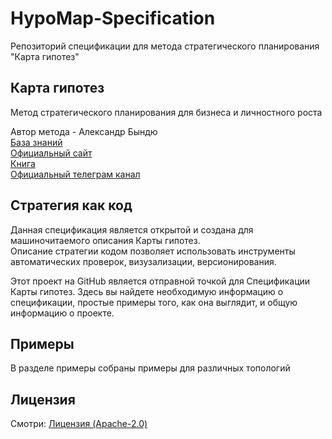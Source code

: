 
# HypoMap-Specification
Репозиторий спецификации для метода стратегического планирования "Карта гипотез"  

## Карта гипотез  
Метод стратегического планирования для бизнеса и личностного роста  

Автор метода - Александр Бындю  
[База знаний](https://github.com/Byndyusoft/hypothesismapping)  
[Официальный сайт](https://xn--80aajikek0bigwf.xn--p1ai/)  
[Книга](https://xn--80aajikek0bigwf.xn--p1ai/book)  
[Официальный телеграм канал](https://t.me/hypothesismap)  

## Стратегия как код
Данная спецификация является открытой и создана для машиночитаемого описания Карты гипотез.   
Описание стратегии кодом позволяет использовать инструменты автоматических проверок, визузализации, версионирования.  

Этот проект на GitHub является отправной точкой для Спецификации Карты гипотез. Здесь вы найдете необходимую информацию о спецификации, простые примеры того, как она выглядит, и общую информацию о проекте.

## Примеры
В разделе примеры собраны примеры для различных топологий

## Лицензия
Смотри: [Лицензия (Apache-2.0)](LICENSE)
